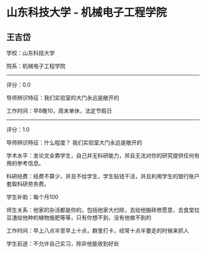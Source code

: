 # 山东科技大学 - 机械电子工程学院

## 王吉岱

学校：山东科技大学

院系：机械电子工程学院

* * *

评分：0.0

导师辨识特征：我们实验室的大门永远是敞开的

工作时间：早8晚10，周末单休，法定节假日

* * *

评分：1.0

导师辨识特征：什么程度？
我们实验室大门永远是敞开的

学术水平：发论文全靠学生，自己并无科研能力，并且无法对你的研究提供任何有用的参考信息。

科研经费：经费不算少，并且不给学生，学生贴钱干活，并且利用学生的银行账户套取科研劳务费。

学生补助：每个月100

师生关系：他家的杂活都是你的，包括他家大扫除，去给他搬砖修愿意，去食堂拉豆渣给他种的植物施肥等等，只有你想不到，没有他做不到的

工作时间：早上八点半至早上十点，群里打卡，经常十点半要走的时候来抓人

学生前途：不允许自己实习，除非他能收到好处